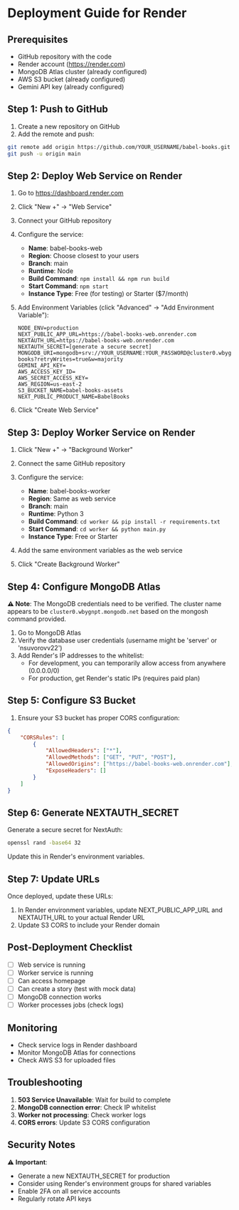 # Deployment Guide for Render

## Prerequisites
- GitHub repository with the code
- Render account (https://render.com)
- MongoDB Atlas cluster (already configured)
- AWS S3 bucket (already configured)
- Gemini API key (already configured)

## Step 1: Push to GitHub

1. Create a new repository on GitHub
2. Add the remote and push:
```bash
git remote add origin https://github.com/YOUR_USERNAME/babel-books.git
git push -u origin main
```

## Step 2: Deploy Web Service on Render

1. Go to https://dashboard.render.com
2. Click "New +" → "Web Service"
3. Connect your GitHub repository
4. Configure the service:
   - **Name**: babel-books-web
   - **Region**: Choose closest to your users
   - **Branch**: main
   - **Runtime**: Node
   - **Build Command**: `npm install && npm run build`
   - **Start Command**: `npm start`
   - **Instance Type**: Free (for testing) or Starter ($7/month)

5. Add Environment Variables (click "Advanced" → "Add Environment Variable"):
   ```
   NODE_ENV=production
   NEXT_PUBLIC_APP_URL=https://babel-books-web.onrender.com
   NEXTAUTH_URL=https://babel-books-web.onrender.com
   NEXTAUTH_SECRET=[generate a secure secret]
   MONGODB_URI=mongodb+srv://YOUR_USERNAME:YOUR_PASSWORD@cluster0.wbygnpt.mongodb.net/babel-books?retryWrites=true&w=majority
   GEMINI_API_KEY=
   AWS_ACCESS_KEY_ID=
   AWS_SECRET_ACCESS_KEY=
   AWS_REGION=us-east-2
   S3_BUCKET_NAME=babel-books-assets
   NEXT_PUBLIC_PRODUCT_NAME=BabelBooks
   ```

6. Click "Create Web Service"

## Step 3: Deploy Worker Service on Render

1. Click "New +" → "Background Worker"
2. Connect the same GitHub repository
3. Configure the service:
   - **Name**: babel-books-worker
   - **Region**: Same as web service
   - **Branch**: main
   - **Runtime**: Python 3
   - **Build Command**: `cd worker && pip install -r requirements.txt`
   - **Start Command**: `cd worker && python main.py`
   - **Instance Type**: Free or Starter

4. Add the same environment variables as the web service

5. Click "Create Background Worker"

## Step 4: Configure MongoDB Atlas

**⚠️ Note**: The MongoDB credentials need to be verified. The cluster name appears to be `cluster0.wbygnpt.mongodb.net` based on the mongosh command provided.

1. Go to MongoDB Atlas
2. Verify the database user credentials (username might be 'server' or 'nsuvorovv22')
3. Add Render's IP addresses to the whitelist:
   - For development, you can temporarily allow access from anywhere (0.0.0.0/0)
   - For production, get Render's static IPs (requires paid plan)

## Step 5: Configure S3 Bucket

1. Ensure your S3 bucket has proper CORS configuration:
```json
{
    "CORSRules": [
        {
            "AllowedHeaders": ["*"],
            "AllowedMethods": ["GET", "PUT", "POST"],
            "AllowedOrigins": ["https://babel-books-web.onrender.com"],
            "ExposeHeaders": []
        }
    ]
}
```

## Step 6: Generate NEXTAUTH_SECRET

Generate a secure secret for NextAuth:
```bash
openssl rand -base64 32
```

Update this in Render's environment variables.

## Step 7: Update URLs

Once deployed, update these URLs:
1. In Render environment variables, update NEXT_PUBLIC_APP_URL and NEXTAUTH_URL to your actual Render URL
2. Update S3 CORS to include your Render domain

## Post-Deployment Checklist

- [ ] Web service is running
- [ ] Worker service is running
- [ ] Can access homepage
- [ ] Can create a story (test with mock data)
- [ ] MongoDB connection works
- [ ] Worker processes jobs (check logs)

## Monitoring

- Check service logs in Render dashboard
- Monitor MongoDB Atlas for connections
- Check AWS S3 for uploaded files

## Troubleshooting

1. **503 Service Unavailable**: Wait for build to complete
2. **MongoDB connection error**: Check IP whitelist
3. **Worker not processing**: Check worker logs
4. **CORS errors**: Update S3 CORS configuration

## Security Notes

⚠️ **Important**: 
- Generate a new NEXTAUTH_SECRET for production
- Consider using Render's environment groups for shared variables
- Enable 2FA on all service accounts
- Regularly rotate API keys